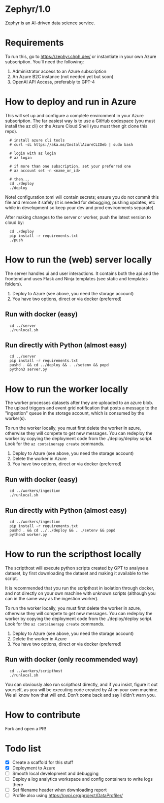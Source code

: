 # Zephyr/1.0

Zephyr is an AI-driven data science service.



# Requirements

To run this, go to https://zephyr.chph.dev/ or instantiate in your own Azure subscription. You'll need the following:

1. Administrator access to an Azure subscription
1. An Azure B2C instance (not needed yet but soon)
1. OpenAI API Access, preferably to GPT-4



# How to deploy and run in Azure

This will set up and configure a complete environment in your Azure subscription. The far easiest way is to use a GitHub codespace (you must install the az cli) or the Azure Cloud Shell (you must then git clone this repo).

```
  # install azure cli tools
  # curl -sL https://aka.ms/InstallAzureCLIDeb | sudo bash

  # login with az login
  # az login

  # if more than one subscription, set your preferred one
  # az account set -n <name_or_id>

  # then...
  cd ./deploy
  ./deploy
```

Note! configuration.toml will contain secrets; ensure you do not commit this file and remove it safely (it is needed for debugging, pushing updates, etc while in development so keep your dev and prod environments separate).

After making changes to the server or worker, push the latest version to cloud by:

```
  cd ./deploy
  pip install -r requirements.txt
  ./push
```



# How to run the (web) server locally

The server handles ui and user interactions. It contains both the api
and the frontend and uses Flask and Ninja templates (see static and templates folders).

1. Deploy to Azure (see above, you need the storage account)
1. You have two options, direct or via docker (preferred)

## Run with docker (easy)

```
  cd ../server
  ./runlocal.sh
```

## Run directly with Python (almost easy)

```
  cd ../server
  pip install -r requirements.txt
  pushd . && cd ../deploy && . ./setenv && popd
  python3 server.py
```



# How to run the worker locally

The worker processes datasets after they are uploaded to an azure blob. The upload triggers and event grid notification that posts a message to the "ingestion" queue in the storage account, which is consumed by the worker(s).

To run the worker locally, you must first delete the worker in azure, otherwise they will compete to get new messages. You can redeploy the worker by copying the deployment code from the ./deploy/deploy script. Look for the `az containerapp create` commands.

1. Deploy to Azure (see above, you need the storage account)
1. Delete the worker in Azure
1. You have two options, direct or via docker (preferred)

## Run with docker (easy)

```
  cd ../workers/ingestion
  ./runlocal.sh
```

## Run directly with Python (almost easy)

```
  cd ../workers/ingestion
  pip install -r requirements.txt
  pushd . && cd ../../deploy && . ./setenv && popd
  python3 worker.py
```


# How to run the scripthost locally

The scripthost will execute python scripts created by GPT to analyse a dataset, by first downloading the dataset and making it available to the script.

It is recommended that you run the scripthost in isolation through docker, and not directly on your own machine with unknown scripts (although you can in the same way as the ingestion worker).

To run the worker locally, you must first delete the worker in azure, otherwise they will compete to get new messages. You can redeploy the worker by copying the deployment code from the ./deploy/deploy script. Look for the `az containerapp create` commands.

1. Deploy to Azure (see above, you need the storage account)
1. Delete the worker in Azure
1. You have two options, direct or via docker (preferred)

## Run with docker (only recommended way)

```
  cd ../workers/scripthost
  ./runlocal.sh
```

You can obviously also run scripthost directly, and if you insist, figure it out yourself, as you will be executing code created by AI on your own machine. We all know how that will end. Don't come back and say I didn't warn you.



# How to contribute

Fork and open a PR!



# Todo list

- [x] Create a scaffold for this stuff
- [x] Deployment to Azure
- [ ] Smooth local development and debugging
- [ ] Deploy a log analytics workspace and config containers to write logs there
- [ ] Set filename header when downloading report
- [ ] Profile also using https://pypi.org/project/DataProfiler/